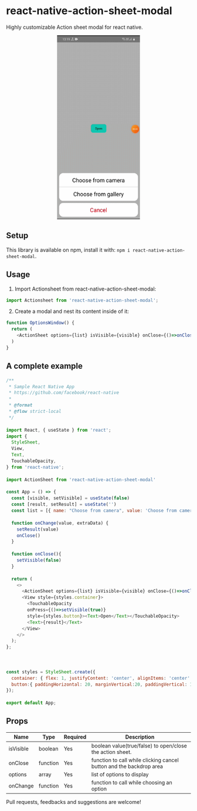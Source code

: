 # react-native-action-sheet-modal

Highly customizable Action sheet modal for react native.

<p align="center">
    <img src="./demo.gif" height="500" />
</p>

## Setup

This library is available on npm, install it with: `npm i react-native-action-sheet-modal`.

## Usage

1.  Import Actionsheet from react-native-action-sheet-modal:

```javascript
import Actionsheet from 'react-native-action-sheet-modal';
```

2.  Create a modal and nest its content inside of it:

```javascript
function OptionsWindow() {
  return (
    <ActionSheet options={list} isVisible={visible} onClose={()=>onClose()} onChange={onChange}/>
  )
}
```

## A complete example

```javascript
/**
 * Sample React Native App
 * https://github.com/facebook/react-native
 *
 * @format
 * @flow strict-local
 */

import React, { useState } from 'react';
import {
  StyleSheet,
  View,
  Text,
  TouchableOpacity,
} from 'react-native';

import ActionSheet from 'react-native-action-sheet-modal'

const App = () => {
  const [visible, setVisible] = useState(false)
  const [result, setResult] = useState('')
  const list = [{ name: "Choose from camera", value: 'Choose from camera', extraData:{type:"video"} }, { name: "Choose from gallery", value: 'Choose from gallery', extraData:{type:"video"} }]

  function onChange(value, extraData) {
    setResult(value)
    onClose()
  }

  function onClose(){
    setVisible(false)
  }

  return (
    <>
      <ActionSheet options={list} isVisible={visible} onClose={()=>onClose()} onChange={onChange}/>
      <View style={styles.container}>
        <TouchableOpacity 
        onPress={()=>setVisible(true)}
        style={styles.button}><Text>Open</Text></TouchableOpacity>
        <Text>{result}</Text>
      </View>
    </>
  );
};



const styles = StyleSheet.create({
  container: { flex: 1, justifyContent: 'center', alignItems: 'center' },
  button:{ paddingHorizontal: 20, marginVertical:20, paddingVertical: 10, backgroundColor: "cyan", borderRadius: 10, },
});

export default App;
```

## Props

|Name  |Type  |Required  | Description |
|--|--|--|--|
| isVisible | boolean | Yes | boolean value(true/false) to open/close the action sheet.|
| onClose | function | Yes | function to call while clicking cancel button and the backdrop area|
| options | array | Yes | list of options to display|
| onChange | function | Yes | function to call while choosing an option|

Pull requests, feedbacks and suggestions are welcome!